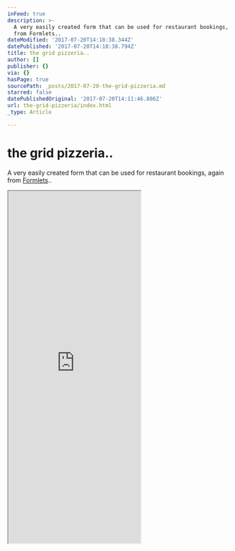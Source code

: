 ```yaml
---
inFeed: true
description: >-
  A very easily created form that can be used for restaurant bookings, again
  from Formlets..
dateModified: '2017-07-20T14:18:38.344Z'
datePublished: '2017-07-20T14:18:38.794Z'
title: the grid pizzeria..
author: []
publisher: {}
via: {}
hasPage: true
sourcePath: _posts/2017-07-20-the-grid-pizzeria.md
starred: false
datePublishedOriginal: '2017-07-20T14:11:46.886Z'
url: the-grid-pizzeria/index.html
_type: Article

---
```

# the grid pizzeria..

A very easily created form that can be used for restaurant bookings, again from [Formlets][0]..

<iframe src="https://the-grid.github.io/ed-userhtml/?g=eJytT7sOgjAU3f2K5ia6yYVNDMXFSOJkjD9QaAlFK6T3io-vV2wcXJwcz8l5ZlR527Pge28ksLkxtmpQgQVBvpLQMPe0RKw7706GKao6h8SKbYUtoa29cmZvyD6Mj5w9Ry1BnmHIyCdZEAirJXwi5oH7VTACQlbpLl0U23JzKKw-rnEVnJL9xcwGmYB447Lz2ngJMYir1dxISOJ4Os4I-teMfz39vvcEMWNxjg" height="800" style=""></iframe>



[0]: https://formlets.com/?ref=gridtalk